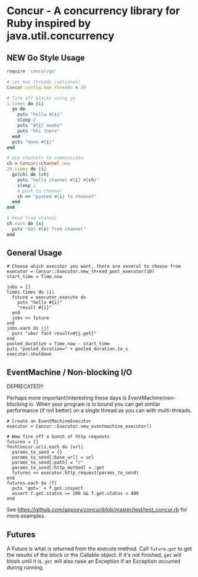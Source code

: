# Concur - A concurrency library for Ruby inspired by java.util.concurrency

## NEW Go Style Usage

```ruby
require 'concur/go'

# set max threads (optional)
Concur.config.max_threads = 10

# fire off blocks using go
1.times do |i|
  go do
    puts "hello #{i}"
    sleep 2
    puts "#{i} awoke"
    puts "hhi there"
  end
  puts "done #{i}"
end

# Use channels to communicate
ch = Concur::Channel.new
20.times do |i|
  go(ch) do |ch|
    puts "hello channel #{i} #{ch}"
    sleep 2
    # push to channel
    ch << "pushed #{i} to channel"
  end
end

# Read from channel
ch.each do |x|
  puts "Got #{x} from channel"
end
```

## General Usage

    # Choose which executor you want, there are several to choose from
    executor = Concur::Executor.new_thread_pool_executor(10)
    start_time = Time.now

    jobs = []
    times.times do |i|
      future = executor.execute do
        puts "hello #{i}"
        "result #{i}"
      end
      jobs << future
    end
    jobs.each do |j|
      puts "uber fast result=#{j.get}"
    end
    pooled_duration = Time.now - start_time
    puts "pooled_duration=" + pooled_duration.to_s
    executor.shutdown

## EventMachine / Non-blocking I/O

DEPRECATED!!

Perhaps more important/interesting these days is EventMachine/non-blocking io. When your program is io bound you can
get similar performance (if not better) on a single thread as you can with multi-threads.

    # Create an EventMachineExecutor
    executor = Concur::Executor.new_eventmachine_executor()

    # Now fire off a bunch of http requests
    futures = []
    TestConcur.urls.each do |url|
      params_to_send = {}
      params_to_send[:base_url] = url
      params_to_send[:path] = "/"
      params_to_send[:http_method] = :get
      futures << executor.http_request(params_to_send)
    end
    futures.each do |f|
      puts 'got=' + f.get.inspect
      assert f.get.status >= 200 && f.get.status < 400
    end


See https://github.com/appoxy/concur/blob/master/test/test_concur.rb for more examples.

## Futures

A Future is what is returned from the execute method. Call `future.get` to get the results of the block
or the Callable object. If it's not finished, `get` will block until it is. `get` will also raise an Exception
if an Exception occurred during running.

